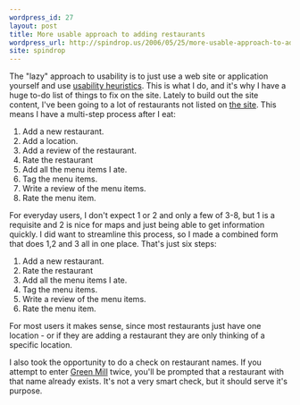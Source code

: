```yaml
---
wordpress_id: 27
layout: post
title: More usable approach to adding restaurants
wordpress_url: http://spindrop.us/2006/05/25/more-usable-approach-to-adding-restaurants
site: spindrop
---
```

[add]: http://reviewsby.us/add/restaurant/
[h]: http://www.useit.com/papers/heuristic/heuristic_list.html
[rbu]: http://reviewsby.us/
[g]: http://reviewsby.us/restaurant/green-mill

The "lazy" approach to usability is to just use a web site or application yourself and use [usability heuristics][h].  This is what I do, and it's why I have a huge to-do list of things to fix on the site.  Lately to build out the site content, I've been going to a lot of restaurants not listed on [the site][rbu].  This means I have a multi-step process after I eat:

1. Add a new restaurant.
2. Add a location.
3. Add a review of the restaurant.
4. Rate the restaurant
5. Add all the menu items I ate.
6. Tag the menu items.
7. Write a review of the menu items.
8. Rate the menu item.

For everyday users, I don't expect 1 or 2 and only a few of 3-8, but 1 is a requisite and 2 is nice for maps and just being able to get information quickly.  I did want to streamline this process, so I made a combined form that does 1,2 and 3 all in one place.  That's just six steps:


1. Add a new restaurant.
4. Rate the restaurant
5. Add all the menu items I ate.
6. Tag the menu items.
7. Write a review of the menu items.
8. Rate the menu item.


For most users it makes sense, since most restaurants just have one location - or if they are adding a restaurant they are only thinking of a specific location.

I also took the opportunity to do a check on restaurant names.  If you attempt to enter [Green Mill][g] twice, you'll be prompted that a restaurant with that name already exists.  It's not a very smart check, but it should serve it's purpose.
